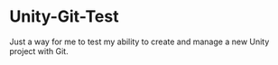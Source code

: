# Unity-Git-Test
 Just a way for me to test my ability to create and manage a new Unity project with Git.
